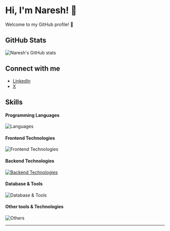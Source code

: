 # Hi, I'm Naresh! 👋

Welcome to my GitHub profile! 🌟

## GitHub Stats
![Naresh's GitHub stats](https://github-readme-stats.vercel.app/api?username=ramnaresh8&show_icons=true&theme=transparent)

## Connect with me
- [LinkedIn](https://www.linkedin.com/in/ramnaresh8/)
- [X](https://x.com/ramnaresh_81)
<!-- [Personal Website]() -->

## Skills

#### Programming Languages
![Languages](https://skillicons.dev/icons?i=c,cpp,js,bash,SQLts&theme=dark)

#### Frontend Technologies
![Frontend Technologies](https://skillicons.dev/icons?i=html,css,tailwind,react,next,recoil&theme=dark)

#### Backend Technologies
[![Backend Technologies](https://skillicons.dev/icons?i=docker,express,postman,nodejs&theme=dark)](https://skillicons.dev)

#### Database & Tools
![Database & Tools](https://skillicons.dev/icons?i=postgres,mongodb,prisma,supabase&theme=dark)

#### Other tools & Technologies
![Others](https://skillicons.dev/icons?i=git,github,markdown,netlify,vercel,vscode,figma,githubactions,gitlab,npm&theme=dark)








---------------------------
<!--## Hi there 👋
<!-- https://github-readme-stats.vercel.app/api?username=ramnaresh8 -->
<!--[![My Skills](https://skillicons.dev/icons?i=js,html,css,wasm)](https://skillicons.dev)

<!--
**ramnaresh8/ramnaresh8** is a ✨ _special_ ✨ repository because its `README.md` (this file) appears on your GitHub profile.

Here are some ideas to get you started:

- 🔭 I’m currently working on ...
- 🌱 I’m currently learning ...
- 👯 I’m looking to collaborate on ...
- 🤔 I’m looking for help with ...
- 💬 Ask me about ...
- 📫 How to reach me: ...
- 😄 Pronouns: ...
- ⚡ Fun fact: ...
-->
